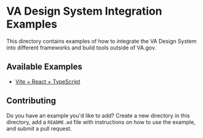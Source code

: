 # VA Design System Integration Examples

This directory contains examples of how to integrate the VA Design System into different frameworks and build tools outside of VA.gov.

## Available Examples

- [Vite + React + TypeScript](./vite-react-typescript)

## Contributing

Do you have an example you'd like to add? Create a new directory in this directory, add a `README.md` file with instructions on how to use the example, and submit a pull request.
